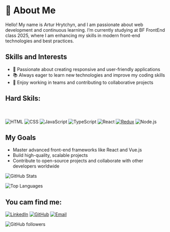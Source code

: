 # 👋 About Me

Hello! My name is Artur Hrytchyn, and I am passionate about web development
and continuous learning. I’m currently studying at BF FrontEnd class 2025, where
I am enhancing my skills in modern front-end technologies and best practices.

## Skills and Interests

- 🚀 Passionate about creating responsive and user-friendly applications
- 📚 Always eager to learn new technologies and improve my coding skills
- 🤝 Enjoy working in teams and contributing to collaborative projects

 ## Hard Skils: 
  <br></br>
![HTML](https://img.shields.io/badge/-HTML-E34F26?logo=html5&logoColor=white&style=for-the-badge)
![CSS](https://img.shields.io/badge/-CSS-1572B6?logo=css3&logoColor=white&style=for-the-badge)
![JavaScript](https://img.shields.io/badge/-JavaScript-F7DF1E?logo=javascript&logoColor=black&style=for-the-badge)
![TypeScript](https://img.shields.io/badge/-TypeScript-3178C6?logo=typescript&logoColor=white&style=for-the-badge)
![React](https://img.shields.io/badge/-React-61DAFB?logo=react&logoColor=white&style=for-the-badge)
[![Redux](https://img.shields.io/badge/-Redux-764ABC?logo=redux&logoColor=white&style=for-the-badge)](https://redux.js.org/)
![Node.js](https://img.shields.io/badge/-Node.js-339933?logo=node.js&logoColor=white&style=for-the-badge)


## My Goals

- Master advanced front-end frameworks like React and Vue.js
- Build high-quality, scalable projects
- Contribute to open-source projects and collaborate with other developers
  worldwide

![GitHub Stats](https://github-readme-stats.vercel.app/api?username=gritchin-artur&show_icons=true&theme=gruvbox)

![Top Languages](https://github-readme-stats.vercel.app/api/top-langs/?username=gritchin-artur&layout=compact&theme=gruvbox)

## You cam find me:

[![LinkedIn](https://img.shields.io/badge/LinkedIn-%230077B5.svg?style=for-the-badge&logo=LinkedIn&logoColor=white)](https://linkedin.com/in/artur-hrytchyn)
[![GitHub](https://img.shields.io/badge/GitHub-%2312100E.svg?style=for-the-badge&logo=GitHub&logoColor=white)](https://github.com/gritchin-artur)
[![Email](https://img.shields.io/badge/Email-D14836?style=for-the-badge&logo=Gmail&logoColor=white)](mailto:grit4in0225@icloud.com)

![GitHub followers](https://img.shields.io/github/followers/gritchin-artur?style=gruvbox) 
